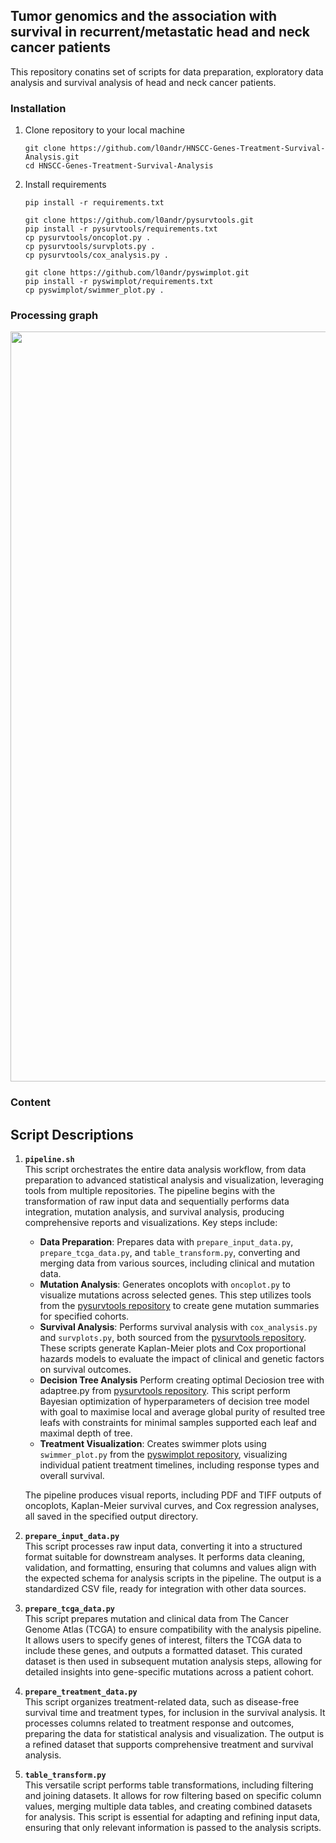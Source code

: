 ## Tumor genomics and the association with survival in recurrent/metastatic head and neck cancer patients 

This repository conatins set of scripts for data preparation, exploratory 
data analysis and survival analysis of head and neck cancer patients. 

### Installation

1. Clone repository to your local machine
    ```
    git clone https://github.com/l0andr/HNSCC-Genes-Treatment-Survival-Analysis.git
    cd HNSCC-Genes-Treatment-Survival-Analysis
   
2. Install requirements
    ```
    pip install -r requirements.txt

    git clone https://github.com/l0andr/pysurvtools.git
    pip install -r pysurvtools/requirements.txt
    cp pysurvtools/oncoplot.py .
    cp pysurvtools/survplots.py .
    cp pysurvtools/cox_analysis.py .
    
    git clone https://github.com/l0andr/pyswimplot.git
    pip install -r pyswimplot/requirements.txt
    cp pyswimplot/swimmer_plot.py .
    
    ```
    
### Processing graph

<img src="img/processing_graph_12_05_2024.png" width="1200">

   
### Content

## Script Descriptions

1. **`pipeline.sh`**  
   This script orchestrates the entire data analysis workflow, from data preparation to advanced statistical analysis and visualization, leveraging tools from multiple repositories. The pipeline begins with the transformation of raw input data and sequentially performs data integration, mutation analysis, and survival analysis, producing comprehensive reports and visualizations. Key steps include:

   - **Data Preparation**: Prepares data with `prepare_input_data.py`, `prepare_tcga_data.py`, and `table_transform.py`, converting and merging data from various sources, including clinical and mutation data.
   - **Mutation Analysis**: Generates oncoplots with `oncoplot.py` to visualize mutations across selected genes. This step utilizes tools from the [pysurvtools repository](https://github.com/l0andr/pysurvtools) to create gene mutation summaries for specified cohorts.
   - **Survival Analysis**: Performs survival analysis with `cox_analysis.py` and `survplots.py`, both sourced from the [pysurvtools repository](https://github.com/l0andr/pysurvtools). These scripts generate Kaplan-Meier plots and Cox proportional hazards models to evaluate the impact of clinical and genetic factors on survival outcomes.
   - **Decision Tree Analysis** Perform creating optimal Deciosion tree with adaptree.py from  [pysurvtools repository](https://github.com/l0andr/pysurvtools). This script perform Bayesian optimization of hyperparameters of decision tree model with goal to maximise local and average global purity of resulted tree leafs with constraints for minimal samples supported each leaf and maximal depth of tree.     
   - **Treatment Visualization**: Creates swimmer plots using `swimmer_plot.py` from the [pyswimplot repository](https://github.com/l0andr/pyswimplot), visualizing individual patient treatment timelines, including response types and overall survival.

   The pipeline produces visual reports, including PDF and TIFF outputs of oncoplots, Kaplan-Meier survival curves, and Cox regression analyses, all saved in the specified output directory. 

2. **`prepare_input_data.py`**  
   This script processes raw input data, converting it into a structured format suitable for downstream analyses. It performs data cleaning, validation, and formatting, ensuring that columns and values align with the expected schema for analysis scripts in the pipeline. The output is a standardized CSV file, ready for integration with other data sources.

3. **`prepare_tcga_data.py`**  
   This script prepares mutation and clinical data from The Cancer Genome Atlas (TCGA) to ensure compatibility with the analysis pipeline. It allows users to specify genes of interest, filters the TCGA data to include these genes, and outputs a formatted dataset. This curated dataset is then used in subsequent mutation analysis steps, allowing for detailed insights into gene-specific mutations across a patient cohort.

4. **`prepare_treatment_data.py`**  
   This script organizes treatment-related data, such as disease-free survival time and treatment types, for inclusion in the survival analysis. It processes columns related to treatment response and outcomes, preparing the data for statistical analysis and visualization. The output is a refined dataset that supports comprehensive treatment and survival analysis.

5. **`table_transform.py`**  
   This versatile script performs table transformations, including filtering and joining datasets. It allows for row filtering based on specific column values, merging multiple data tables, and creating combined datasets for analysis. This script is essential for adapting and refining input data, ensuring that only relevant information is passed to the analysis scripts.
